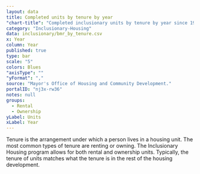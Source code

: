 ```yaml
---
layout: data
title: Completed units by tenure by year
"chart-title": "Completed inclusionary units by tenure by year since 1992"
category: "Inclusionary-Housing"
data: inclusionary/bmr_by_tenure.csv
x: Year
column: Year
published: true
type: bar
scale: "5"
colors: Blues
"axisType": ""
"yFormat": ","
source: "Mayor's Office of Housing and Community Development."
portalID: "nj3x-rw36"
notes: null
groups:
  - Rental
  - Ownership
yLabel: Units
xLabel: Year
---
```


Tenure is the arrangement under which a person lives in a housing unit.  The most common types of tenure are renting or owning. The Inclusionary Housing program allows for both rental and ownership units. Typically, the tenure of units matches what the tenure is in the rest of the housing development.